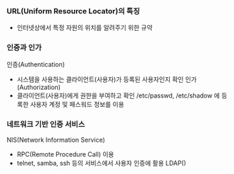 ### URL(Uniform Resource Locator)의 특징
- 인터넷상에서 특정 자원의 위치를 알려주기 위한 규약

### 인증과 인가
인증(Authentication)
- 시스템을 사용하는 클라이언트(사용자)가 등록된 사용자인지 확인
인가(Authorization)
- 클라이언트(사용자)에게 권한을 부여하고 확인
/etc/passwd, /etc/shadow 에 등록한 사용자 계정 및 패스워드 정보를 이용

### 네트워크 기반 인증 서비스
NIS(Network Information Service)
- RPC(Remote Procedure Call) 이용
- telnet, samba, ssh 등의 서비스에서 사용자 인증에 활용
LDAP()